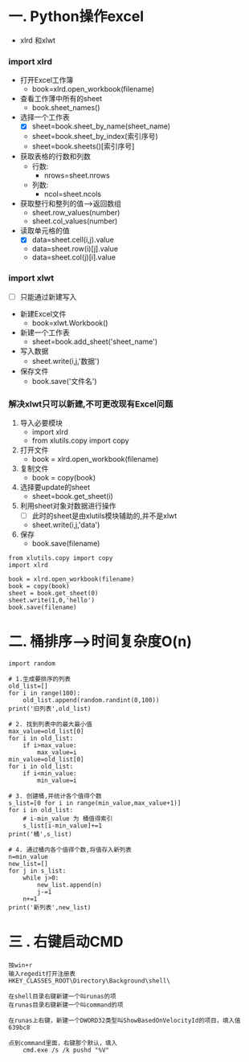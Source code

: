 # 一. Python操作excel
- xlrd 和xlwt
### import xlrd
- 打开Excel工作簿
    - book=xlrd.open_workbook(filename)
- 查看工作薄中所有的sheet
    - book.sheet_names()
- 选择一个工作表
    - [x] sheet=book.sheet_by_name(sheet_name)
    - sheet=book.sheet_by_index(索引序号)
    - sheet=book.sheets()[索引序号]
- 获取表格的行数和列数
    - 行数:
        - nrows=sheet.nrows
    - 列数:
        - ncol=sheet.ncols
- 获取整行和整列的值-->返回数组
    - sheet.row_values(number)
    - sheet.col_values(number)
- 读取单元格的值
    - [x] data=sheet.cell(i,j).value
    - data=sheet.row(i)[j].value
    - data=sheet.col(j)[i].value

### import xlwt
- [ ] 只能通过新建写入
- 新建Excel文件
    - book=xlwt.Workbook()
- 新建一个工作表
    - sheet=book.add_sheet('sheet_name')
- 写入数据
    - sheet.write(i,j,'数据')
- 保存文件
    - book.save('文件名')


### 解决xlwt只可以新建,不可更改现有Excel问题
1. 导入必要模块
    - import xlrd
    - from xlutils.copy import copy
2. 打开文件
    - book = xlrd.open_workbook(filename)
3. 复制文件
    - book = copy(book)
4. 选择要update的sheet
    - sheet=book.get_sheet(i)
5. 利用sheet对象对数据进行操作
    - [ ] 此时的sheet是由xlutils模块辅助的,并不是xlwt
    - sheet.write(i,j,'data')
6. 保存
    - book.save(filename)
```
from xlutils.copy import copy
import xlrd

book = xlrd.open_workbook(filename)
book = copy(book)
sheet = book.get_sheet(0)
sheet.write(1,0,'hello')
book.save(filename)
```


# 二. 桶排序-->时间复杂度O(n)
```
import random

# 1.生成要排序的列表
old_list=[]
for i in range(100):
    old_list.append(random.randint(0,100))
print('旧列表',old_list)

# 2. 找到列表中的最大最小值
max_value=old_list[0]
for i in old_list:
    if i>max_value:
        max_value=i
min_value=old_list[0]
for i in old_list:
    if i<min_value:
        min_value=i

# 3. 创建桶,并统计各个值得个数
s_list=[0 for i in range(min_value,max_value+1)]
for i in old_list:
    # i-min_value 为 桶值得索引
    s_list[i-min_value]+=1
print('桶',s_list)

# 4. 通过桶内各个值得个数,将值存入新列表
n=min_value
new_list=[]
for j in s_list:
    while j>0:
        new_list.append(n)
        j-=1
    n+=1
print('新列表',new_list)
```





# 三 . 右键启动CMD
```
按win+r
输入regedit打开注册表
HKEY_CLASSES_ROOT\Directory\Background\shell\

在shell目录右键新建一个叫runas的项
在runas目录右键新建一个叫command的项

在runas上右键，新建一个DWORD32类型叫ShowBasedOnVelocityId的项目，填入值639bc8

点到command里面，右键那个默认，填入
    cmd.exe /s /k pushd "%V"
```































